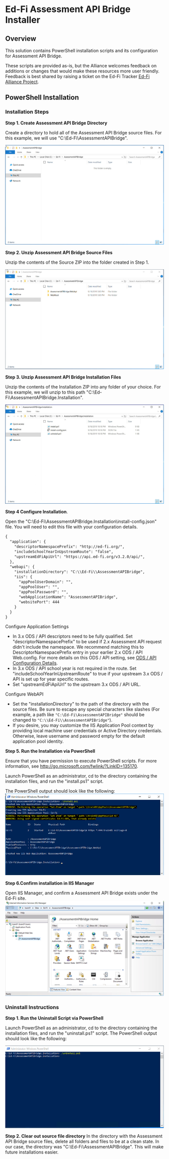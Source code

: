 # Ed-Fi Assessment API Bridge Installer

## Overview

This solution contains PowerShell installation scripts and its configuration for Assessment API Bridge. 

These scripts are provided as-is, but the Alliance welcomes feedback on
additions or changes that would make these resources more user friendly.
Feedback is best shared by raising a ticket on the Ed-Fi Tracker [Ed-Fi Alliance Project](https://tracker.ed-fi.org/projects/EDFI).


## PowerShell Installation


### Installation Steps

**Step 1. Create Assessment API Bridge Directory**

Create a directory to hold all of the Assessment API Bridge source files. For this example, we will use "C:\Ed-Fi\AssessmentAPIBridge".

![Installer Screen 1](images/installer_1.jpg)


**Step 2. Unzip Assessment API Bridge Source Files**

Unzip the contents of the Source ZIP into the folder created in Step 1.

![Installer Screen 2](images/installer_2.jpg)

**Step 3. Unzip Assessment API Bridge Installation Files** 

Unzip the contents of the Installation ZIP into any folder of your choice. For this example, we will unzip to this path "C:\Ed-Fi\AssessmentAPIBridge.Installation".

![Installer Screen 3](images/installer_3.jpg)

**Step 4 Configure Installation**.

Open the "C:\Ed-Fi\AssessmentAPIBridge.Installation\install-config.json" file. You will need to edit this file with your configuration details.

```
{
  "application": {
    "descriptorNamespacePrefix": "http://ed-fi.org/",
    "includeSchoolYearInUpstreamRoute": "false",
    "upstreamEdFiApiUrl": "https://api.ed-fi.org/v3.2.0/api/",
  },
  "webapi": {
    "installationDirectory": "C:\\Ed-Fi\\AssessmentAPIBridge",
    "iis": {
      "appPoolUserDomain": "",
      "appPoolUser": "",
      "appPoolPassword": "",
      "webApplicationName": "AssessmentAPIBridge",
      "websitePort": 444
    }
  }
}
```
Configure Application Settings
* In 3.x ODS / API descriptors need to be fully qualified. Set "descriptorNamespacePrefix" to be used if 2.x Assessment API request didn't include the namespace.
 We recommend matching this to DescriptorNamespacePrefix entry in your earlier 2.x ODS / API Web.config. For more details on this ODS / API setting, see [ODS / API Configuration Details](https://techdocs.ed-fi.org/display/ODSAPI26/Configuration+Details).
* In 3.x ODS / API school year is not required in the route. Set "includeSchoolYearInUpstreamRoute" to true if your upstream 3.x ODS / API is set up for year specific routes.
* Set "upstreamEdFiApiUrl" to the upstream 3.x ODS / API URL.

Configure WebAPI
* Set the "installationDirectory" to the path of the directory with the source files. Be sure to escape any special characters like slashes (For example, a path like ```"C:\Ed-Fi\AssessmentAPIBridge"``` should be changed to ```"C:\\Ed-Fi\\AssessmentAPIBridge"```).
* If you desire, you may customize the IIS Application Pool context by providing local machine user credentials or Active Directory credentials.  Otherwise, leave username and password empty for the default application pool identity.


**Step 5. Run the Installation via PowerShell** 

Ensure that you have permission to execute PowerShell scripts. For more information, see http://go.microsoft.com/fwlink/?LinkID=135170.

Launch PowerShell as an administrator, cd to the directory containing the installation files, and run the "install.ps1" script.

The PowerShell output should look like the following:
![Installer Screen 4](images/installer_4.jpg)


**Step 6.Confirm installation in IIS Manager** 

Open IIS Manager, and confirm a Assessment API Bridge exists under the Ed-Fi site.
![Installer Screen 5](images/installer_5.jpg)

### Uninstall Instructions

**Step 1. Run the Uninstall Script via PowerShell**

Launch PowerShell as an administrator, cd to the directory containing the installation files, and run the "uninstall.ps1" script. The PowerShell output should look like the following:

![Installer Screen 6](images/installer_6.jpg)

**Step 2. Clear out source file directory**
In the directory with the Assessment API Bridge source files, delete all folders and files to be at a clean state. In our case, the directory was "C:\Ed-Fi\AssessmentAPIBridge". This will make future installations easier.